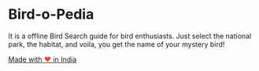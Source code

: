 # Bird-o-Pedia
It is a offline Bird Search guide for bird enthusiasts. Just select the national park, the habitat, and voila, you get the name of your mystery bird!

<a href="https://madewithlove.org.in" target="_blank">Made with <span style="color: #e74c3c">&hearts;</span> in India</a>

